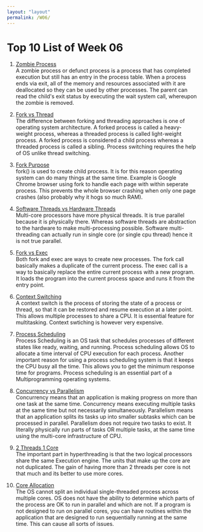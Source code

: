 ```yaml
---
layout: "layout"
permalink: /W06/
---
```


# Top 10 List of Week 06

1. [Zombie Process](https://www.howtogeek.com/119815/htg-explains-what-is-a-zombie-process-on-linux/)<br>
A zombie process or defunct process is a process that has completed execution
but still has an entry in the process table. When a process ends via exit, all
of the memory and resources associated with it are deallocated so they can be
used by other processes. The parent can read the child's exit status by
executing the wait system call, whereupon the zombie is removed.

2. [Fork vs Thread](http://www.geekride.com/fork-forking-vs-threading-thread-linux-kernel/)<br>
The difference between forking and threading approaches is one of operating
system architecture. A forked process is called a heavy-weight process, whereas
a threaded process is called light-weight process. A forked process is
considered a child process whereas a threaded process is called a sibling.
Process switching requires the help of OS unlike thread switching.

3. [Fork Purpose](https://stackoverflow.com/questions/985051/what-is-the-purpose-of-fork)<br>
fork() is used to create child process. It is for this reason operating system
can do many things at the same time. Example is Google Chrome browser using
fork to handle each page with within seperate process. This prevents the whole
browser crashing when only one page crashes (also probably why it hogs so much
RAM). 

4. [Software Threads vs Hardware Threads](https://stackoverflow.com/questions/5593328/software-threads-vs-hardware-threads)<br>
Multi-core processors have more physical threads. It is true parallel because
it is physically there. Whereas software threads are abstraction to the hardware to make
multi-processing possible. Software multi-threading can actually run in single
core (or single cpu thread) hence it is not true parallel. 

5. [Fork vs Exec](https://www.geeksforgeeks.org/difference-fork-exec/)<br>
Both fork and exec are ways to create new processes. The fork call basically
makes a duplicate of the current process. The exec call is a way to basically
replace the entire current process with a new program. It loads the program
into the current process space and runs it from the entry point.

6. [Context Switching](https://www.tutorialspoint.com/what-is-context-switching-in-operating-system)<br>
A context switch is the process of storing the state of a process or thread, so
that it can be restored and resume execution at a later point. This allows
multiple processes to share a CPU. It is essential feature for multitasking.
Context swtiching is however very expensive.

7. [Process Scheduling](https://www.tutorialspoint.com/operating_system/os_process_scheduling.htm)<br>
Process Scheduling is an OS task that schedules processes of different states
like ready, waiting, and running. Process scheduling allows OS to allocate
a time interval of CPU execution for each process. Another important reason for
using a process scheduling system is that it keeps the CPU busy all the time.
This allows you to get the minimum response time for programs. Process
scheduling is an essential part of a Multiprogramming operating systems.

8. [Concurrency vs Parallelism](https://stackoverflow.com/questions/1050222/what-is-the-difference-between-concurrency-and-parallelism)<br>
Concurrency means that an application is making progress on more than one task
at the same time. Concurrency means executing multiple tasks at the same time
but not necessarily simultaneously. Parallelism means that an application
splits its tasks up into smaller subtasks which can be processed in parallel.
Parallelism does not require two tasks to exist. It literally physically run
parts of tasks OR multiple tasks, at the same time using the multi-core
infrastructure of CPU.

9. [2 Threads 1 Core](https://forums.tomshardware.com/threads/why-is-cpu-hyperthreading-limited-to-2-threads-why-cant-amd-or-intel-make-it-4-8-or-10-threads-per-core.3388544/)<br>
The important part in hyperthreading is that the two logical processors share
the same Execution engine. The units that make up the core are not duplicated.
The gain of having more than 2 threads per core is not that much and its better
to use more cores.

10. [Core Allocation](https://superuser.com/questions/187566/does-os-allocate-each-process-to-a-separate-core)<br>
The OS cannot split an individual single-threaded process across multiple
cores. OS does not have the ability to determine which parts of the process are
OK to run in parallel and which are not.  If a program is not designed to run
on parallel cores, you can have routines within the application that are
designed to run sequentially running at the same time. This can cause all sorts
of issues.

